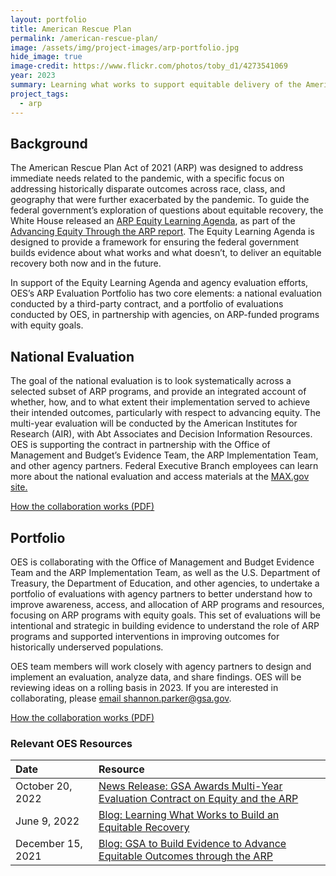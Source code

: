 ```yaml
---
layout: portfolio
title: American Rescue Plan
permalink: /american-rescue-plan/
image: /assets/img/project-images/arp-portfolio.jpg
hide_image: true
image-credit: https://www.flickr.com/photos/toby_d1/4273541069
year: 2023
summary: Learning what works to support equitable delivery of the American Rescue Plan
project_tags:
  - arp
---
```


## Background
The American Rescue Plan Act of 2021 (ARP) was designed to address immediate needs related to the pandemic, with a specific focus on addressing historically disparate outcomes across race, class, and geography that were further exacerbated by the pandemic. To guide the federal government’s exploration of questions about equitable recovery, the White House released an <a class="usa-link usa-link--external" href="https://www.whitehouse.gov/wp-content/uploads/2022/05/American-Rescue-Plan-Equity-Learning-Agenda.pdf">ARP Equity Learning Agenda</a>, as part of the <a class="usa-link usa-link--external" href="https://www.whitehouse.gov/wp-content/uploads/2022/05/ADVANCING-EQUITY-THROUGH-THE-AMERICAN-RESCUE-PLAN.pdf">Advancing Equity Through the ARP report</a>. The Equity Learning Agenda is designed to provide a framework for ensuring the federal government builds evidence about what works and what doesn’t, to deliver an equitable recovery both now and in the future.

In support of the Equity Learning Agenda and agency evaluation efforts, OES’s ARP Evaluation Portfolio has two core elements: a national evaluation conducted by a third-party contract, and a portfolio of evaluations conducted by OES, in partnership with agencies, on ARP-funded programs with equity goals.

## National Evaluation
The goal of the national evaluation is to look systematically across a selected subset of ARP programs, and provide an integrated account of whether, how, and to what extent their implementation served to achieve their intended outcomes, particularly with respect to advancing equity. The multi-year evaluation will be conducted by the American Institutes for Research (AIR), with Abt Associates and Decision Information Resources. OES is supporting the contract in partnership with the Office of Management and Budget’s Evidence Team, the ARP Implementation Team, and other agency partners. Federal Executive Branch employees can learn more about the national evaluation and access materials at the <a class="usa-link usa-link--external" href="https://login.max.gov/cas/login?service=https%3A%2F%2Fcommunity.max.gov%2Flogin.action%3Fos_destination%3D%252Fpages%252Fviewpage.action%253FspaceKey%253DOMB%2526title%253DARP%252BNational%252BEvaluation">MAX.gov site.</a>

<a class="usa-button" href="{{site.baseurl}}/assets/files/OES-ARP-Evaluations-Overview.pdf" target="_blank">How the collaboration works (PDF)</a>

## Portfolio
OES is collaborating with the Office of Management and Budget Evidence Team and the ARP Implementation Team, as well as the U.S. Department of Treasury, the Department of Education, and other agencies, to undertake a portfolio of evaluations with agency partners to better understand how to improve awareness, access, and allocation of ARP programs and resources, focusing on ARP programs with equity goals. This set of evaluations will be intentional and strategic in building evidence to understand the role of ARP programs and supported interventions in improving outcomes for historically underserved populations. 

OES team members will work closely with agency partners to design and implement an evaluation, analyze data, and share findings. OES will be reviewing ideas on a rolling basis in 2023. If you are interested in collaborating, please <a href="mailto:elana.safran@gsa.gov">email shannon.parker@gsa.gov</a>.  

<a class="usa-button" href="{{site.baseurl}}/assets/files/OES-ARP-Evaluations-Overview.pdf" target="_blank">How the collaboration works (PDF)</a>


### Relevant OES Resources

| Date  | Resource |
| :--- | :--- |
| October 20, 2022  | <a href="https://www.gsa.gov/about-us/newsroom/news-releases/gsa-to-build-evidence-on-advancing-equitable-outcomes-through-the-american-rescue-plan-10202022" target="_blank">News Release: GSA Awards Multi-Year Evaluation Contract on Equity and the ARP </a> |
| June 9, 2022  | <a href="https://oes.gsa.gov/blog/build-equitable-recovery/" target="_blank">Blog: Learning What Works to Build an Equitable Recovery</a> |
| December 15, 2021 |<a href="https://www.gsa.gov/blog/2021/12/15/gsa-to-build-evidence-to-advance-equitable-outcomes-through-the-american-rescue-plan" target="_blank">Blog: GSA to Build Evidence to Advance Equitable Outcomes through the ARP </a>|



